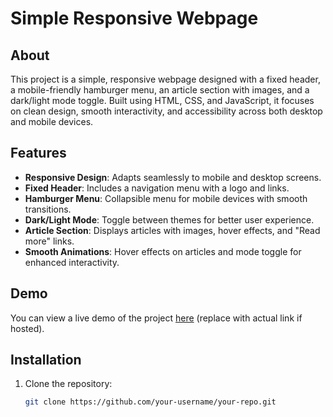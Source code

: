 # Simple Responsive Webpage

## About
This project is a simple, responsive webpage designed with a fixed header, a mobile-friendly hamburger menu, an article section with images, and a dark/light mode toggle. Built using HTML, CSS, and JavaScript, it focuses on clean design, smooth interactivity, and accessibility across both desktop and mobile devices.

## Features
- **Responsive Design**: Adapts seamlessly to mobile and desktop screens.
- **Fixed Header**: Includes a navigation menu with a logo and links.
- **Hamburger Menu**: Collapsible menu for mobile devices with smooth transitions.
- **Dark/Light Mode**: Toggle between themes for better user experience.
- **Article Section**: Displays articles with images, hover effects, and "Read more" links.
- **Smooth Animations**: Hover effects on articles and mode toggle for enhanced interactivity.

## Demo
You can view a live demo of the project [here](https://your-username.github.io/your-repo/) (replace with actual link if hosted).

## Installation
1. Clone the repository:
   ```bash
   git clone https://github.com/your-username/your-repo.git
